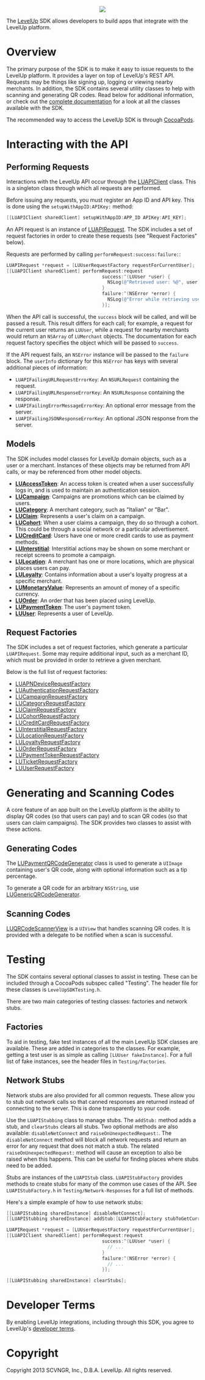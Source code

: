 <p align="center">
  <img src="https://levelup-assets.s3.amazonaws.com/images/email/email_logo.png" />
</p>

The [LevelUp](https://www.thelevelup.com) SDK allows developers to build apps that integrate with the LevelUp platform.

# Overview

The primary purpose of the SDK is to make it easy to issue requests to the LevelUp platform. It provides a layer on top of LevelUp's REST API. Requests may be things like signing up, logging or viewing nearby merchants. In addition, the SDK contains several utility classes to help with scanning and generating QR codes. Read below for additional information, or check out the [complete documentation](http://thelevelup.github.io/levelup-sdk-ios/) for a look at all the classes available with the SDK.

The recommended way to access the LevelUp SDK is through [CocoaPods](http://cocoapods.org/).

# Interacting with the API

## Performing Requests

Interactions with the LevelUp API occur through the [LUAPIClient](http://thelevelup.github.io/levelup-sdk-ios/Classes/LUAPIClient.html) class. This is a singleton class through which all requests are performed.

Before issuing any requests, you must register an App ID and API key. This is done using the `setupWithAppID:APIKey:` method:

```objective-c
[[LUAPIClient sharedClient] setupWithAppID:APP_ID APIKey:API_KEY];
```

An API request is an instance of [LUAPIRequest](http://thelevelup.github.io/levelup-sdk-ios/Classes/LUAPIRequest.html). The SDK includes a set of request factories in order to create these requests (see "Request Factories" below).

Requests are performed by calling `performRequest:success:failure:`:

```objective-c
LUAPIRequest *request = [LUUserRequestFactory requestForCurrentUser];
[[LUAPIClient sharedClient] performRequest:request
                                   success:^(LUUser *user) {
                                     NSLog(@"Retrieved user: %@", user);
                                   }
                                   failure:^(NSError *error) {
                                     NSLog(@"Error while retrieving user: %@");
                                   }];
```

When the API call is successful, the `success` block will be called, and will be passed a result. This result differs for each call; for example, a request for the current user returns an `LUUser`, while a request for nearby merchants would return an `NSArray` of `LUMerchant` objects. The documentation for each request factory specifies the object which will be passed to `success`.

If the API request fails, an `NSError` instance will be passed to the `failure` block. The `userInfo` dictionary for this `NSError` has keys with several additional pieces of information:

- `LUAPIFailingURLRequestErrorKey`: An `NSURLRequest` containing the request.
- `LUAPIFailingURLResponseErrorKey`: An `NSURLResponse` containing the response.
- `LUAPIFailingErrorMessageErrorKey`: An optional error message from the server.
- `LUAPIFailingJSONResponseErrorKey`: An optional JSON response from the server.

## Models

The SDK includes model classes for LevelUp domain objects, such as a user or a merchant. Instances of these objects may be returned from API calls, or may be referenced from other model objects.

* **[LUAccessToken](http://thelevelup.github.io/levelup-sdk-ios/Classes/LUAccessToken.html)**: An access token is created when a user successfully logs in, and is used to maintain an authentication session.
* **[LUCampaign](http://thelevelup.github.io/levelup-sdk-ios/Classes/LUCampaign.html)**: Campaigns are promotions which can be claimed by users.
* **[LUCategory](http://thelevelup.github.io/levelup-sdk-ios/Classes/LUCategory.html)**: A merchant category, such as "Italian" or "Bar".
* **[LUClaim](http://thelevelup.github.io/levelup-sdk-ios/Classes/LUClaim.html)**: Represents a user's claim on a campaign.
* **[LUCohort](http://thelevelup.github.io/levelup-sdk-ios/Classes/LUCohort.html)**: When a user claims a campaign, they do so through a cohort. This could be through a social network or a particular advertisement.
* **[LUCreditCard](http://thelevelup.github.io/levelup-sdk-ios/Classes/LUCreditCard.html)**: Users have one or more credit cards to use as payment methods.
* **[LUInterstitial](http://thelevelup.github.io/levelup-sdk-ios/Classes/LUInterstitial.html)**: Interstitial actions may be shown on some merchant or receipt screens to promote a campaign.
* **[LULocation](http://thelevelup.github.io/levelup-sdk-ios/Classes/LULocation.html)**: A merchant has one or more locations, which are physical places users can pay.
* **[LULoyalty](http://thelevelup.github.io/levelup-sdk-ios/Classes/LULoyalty.html)**: Contains information about a user's loyalty progress at a specific merchant.
* **[LUMonetaryValue](http://thelevelup.github.io/levelup-sdk-ios/Classes/LUMonetaryValue.html)**: Represents an amount of money of a specific currency.
* **[LUOrder](http://thelevelup.github.io/levelup-sdk-ios/Classes/LUOrder.html)**: An order that has been placed using LevelUp.
* **[LUPaymentToken](http://thelevelup.github.io/levelup-sdk-ios/Classes/LUPaymentToken.html)**: The user's payment token.
* **[LUUser](http://thelevelup.github.io/levelup-sdk-ios/Classes/LUUser.html)**: Represents a user of LevelUp.

## Request Factories

The SDK includes a set of request factories, which generate a particular `LUAPIRequest`. Some may require additional input, such as a merchant ID, which must be provided in order to retrieve a given merchant.

Below is the full list of request factories:

* [LUAPNDeviceRequestFactory](http://thelevelup.github.io/levelup-sdk-ios/Classes/LUAPNDeviceRequestFactory.html)
* [LUAuthenticationRequestFactory](http://thelevelup.github.io/levelup-sdk-ios/Classes/LUAuthenticationRequestFactory.html)
* [LUCampaignRequestFactory](http://thelevelup.github.io/levelup-sdk-ios/Classes/LUCampaignRequestFactory.html)
* [LUCategoryRequestFactory](http://thelevelup.github.io/levelup-sdk-ios/Classes/LUCategoryRequestFactory.html)
* [LUClaimRequestFactory](http://thelevelup.github.io/levelup-sdk-ios/Classes/LUClaimRequestFactory.html)
* [LUCohortRequestFactory](http://thelevelup.github.io/levelup-sdk-ios/Classes/LUCohortRequestFactory.html)
* [LUCreditCardRequestFactory](http://thelevelup.github.io/levelup-sdk-ios/Classes/LUCreditCardRequestFactory.html)
* [LUInterstitialRequestFactory](http://thelevelup.github.io/levelup-sdk-ios/Classes/LUInterstitialRequestFactory.html)
* [LULocationRequestFactory](http://thelevelup.github.io/levelup-sdk-ios/Classes/LULocationRequestFactory.html)
* [LULoyaltyRequestFactory](http://thelevelup.github.io/levelup-sdk-ios/Classes/LULoyaltyRequestFactory.html)
* [LUOrderRequestFactory](http://thelevelup.github.io/levelup-sdk-ios/Classes/LUOrderRequestFactory.html)
* [LUPaymentTokenRequestFactory](http://thelevelup.github.io/levelup-sdk-ios/Classes/LUPaymentTokenRequestFactory.html)
* [LUTicketRequestFactory](http://thelevelup.github.io/levelup-sdk-ios/Classes/LUTicketRequestFactory.html)
* [LUUserRequestFactory](http://thelevelup.github.io/levelup-sdk-ios/Classes/LUUserRequestFactory.html)

# Generating and Scanning Codes

A core feature of an app built on the LevelUp platform is the ability to display QR codes (so that users can pay) and to scan QR codes (so that users can claim campaigns). The SDK provides two classes to assist with these actions.

## Generating Codes

The [LUPaymentQRCodeGenerator](http://thelevelup.github.io/levelup-sdk-ios/Classes/LUPaymentQRCodeGenerator.html) class is used to generate a `UIImage` containing user's QR code, along with optional information such as a tip percentage.

To generate a QR code for an arbitrary `NSString`, use [LUGenericQRCodeGenerator](http://thelevelup.github.io/levelup-sdk-ios/Classes/LUGenericQRCodeGenerator.html).

## Scanning Codes

[LUQRCodeScannerView](http://thelevelup.github.io/levelup-sdk-ios/Classes/LUQRCodeScannerView.html) is a `UIView` that handles scanning QR codes. It is provided with a delegate to be notified when a scan is successful.

# Testing

The SDK contains several optional classes to assist in testing. These can be included through a CocoaPods subspec called "Testing". The header file for these classes is `LevelUpSDKTesting.h`.

There are two main categories of testing classes: factories and network stubs.

## Factories

To aid in testing, fake test instances of all the main LevelUp SDK classes are available. These are added in categories to the classes. For example, getting a test user is as simple as calling `[LUUser fakeInstance]`. For a full list of fake instances, see the header files in `Testing/Factories`.

## Network Stubs

Network stubs are also provided for all common requests. These allow you to stub out network calls so that canned responses are returned instead of connecting to the server. This is done transparently to your code.

Use the `LUAPIStubbing` class to manage stubs. The `addStub:` method adds a stub, and `clearStubs` clears all stubs. Two optional methods are also available: `disableNetConnect` and `raiseOnUnexpectedRequest:`. The `disableNetConnect` method will block all network requests and return an error for any request that does not match a stub. The related `raiseOnUnexpectedRequest:` method will cause an exception to also be raised when this happens. This can be useful for finding places where stubs need to be added.

Stubs are instances of the `LUAPIStub` class. `LUAPIStubFactory` provides methods to create stubs for many of the common use cases of the API. See `LUAPIStubFactory.h` in `Testing/Network-Responses` for a full list of methods.

Here's a simple example of how to use network stubs:

```objective-c
[[LUAPIStubbing sharedInstance] disableNetConnect];
[[LUAPIStubbing sharedInstance] addStub:[LUAPIStubFactory stubToGetCurrentUser]];

LUAPIRequest *request = [LUUserRequestFactory requestForCurrentUser];
[[LUAPIClient sharedClient] performRequest:request
                                   success:^(LUUser *user) {
                                     // ...
                                   }
                                   failure:^(NSError *error) {
                                     // ...
                                   }];

[[LUAPIStubbing sharedInstance] clearStubs];
```

# Developer Terms

By enabling LevelUp integrations, including through this SDK, you agree
to LevelUp's [developer
terms](https://www.thelevelup.com/developer-terms).

# Copyright

Copyright 2013 SCVNGR, Inc., D.B.A. LevelUp. All rights reserved.
